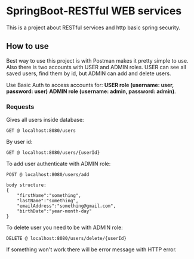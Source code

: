# SpringBoot-RESTful WEB services
This is a project about RESTful services and http basic spring security.

## How to use

Best way to use this project is with Postman makes it pretty simple to use.
Also there is two accounts with USER and ADMIN roles. USER can see all saved users, find them by id, but ADMIN can add and delete users.

Use Basic Auth to access accounts for: 
<strong>USER role (username: user, password: user)</strong>
<strong>ADMIN role (username: admin, password: admin)</strong>.

### Requests
Gives all users inside database:
```
GET @ localhost:8080/users
```
By user id:
```
GET @ localhost:8080/users/{userId}
```
To add user authenticate with ADMIN role:
```
POST @ localhost:8080/users/add

body structure:
{
    "firstName":"something",
    "lastName":"something",
    "emailAddress":"something@gmail.com",
    "birthDate":"year-month-day"
}
```
To delete user you need to be with ADMIN role:
```
DELETE @ localhost:8080/users/delete/{userId}
```
If something won't work there will be error message with HTTP error.
